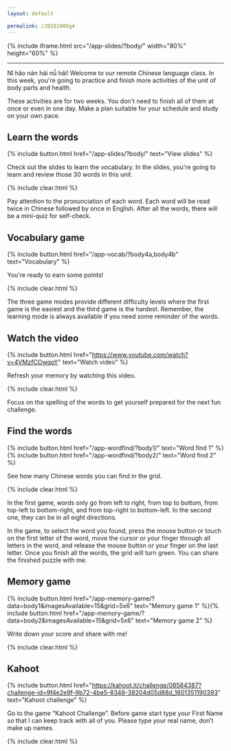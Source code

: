 ```yaml
---
layout: default

permalink: /20201005g4
---
```


{% include iframe.html src="/app-slides/?body/" width="80%" height="60%" %}

---

Nǐ hǎo nán hái nǚ hái! Welcome to our remote Chinese language class. In this week, you're going to practice and finish more activities of the unit of body parts and health.

These activities are for two weeks. You don't need to finish all of them at once or even in one day. Make a plan suitable for your schedule and study on your own pace.

## Learn the words

{% include button.html href="/app-slides/?body/" text="View slides" %}

Check out the slides to learn the vocabulary. In the slides, you're going to learn and review those 30 words in this unit.

{% include clear.html %}

Pay attention to the pronunciation of each word. Each word will be read twice in Chinese followed by once in English. After all the words, there will be a mini-quiz for self-check.

## Vocabulary game

{% include button.html href="/app-vocab/?body4a,body4b" text="Vocabulary" %}

You're ready to earn some points!

{% include clear.html %}

The three game modes provide different difficulty levels where the first game is the easiest and the third game is the hardest. Remember, the learning mode is always available if you need some reminder of the words.

## Watch the video

{% include button.html href="https://www.youtube.com/watch?v=4VMzfCOwqoY" text="Watch video" %}

Refresh your memory by watching this video.

{% include clear.html %}

Focus on the spelling of the words to get yourself prepared for the next fun challenge.

## Find the words

{% include button.html href="/app-wordfind/?body1/" text="Word find 1" %}{% include button.html href="/app-wordfind/?body2/" text="Word find 2" %}

See how many Chinese words you can find in the grid.

{% include clear.html %}

In the first game, words only go from left to right, from top to bottom, from top-left to bottom-right, and from top-right to bottom-left. In the second one, they can be in all eight directions.

In the game, to select the word you found, press the mouse button or touch on the first letter of the word, move the cursor or your finger through all letters in the word, and release the mouse button or your finger on the last letter. Once you finish all the words, the grid will turn green. You can share the finished puzzle with me.

## Memory game

{% include button.html href="/app-memory-game/?data=body1&imagesAvailable=15&grid=5x6" text="Memory game 1" %}{% include button.html href="/app-memory-game/?data=body2&imagesAvailable=15&grid=5x6" text="Memory game 2" %}

Write down your score and share with me!

{% include clear.html %}

## Kahoot

{% include button.html href="https://kahoot.it/challenge/08584387?challenge-id=9f4e2e9f-9b72-4be5-8348-38204d05d88d_1601351190393" text="Kahoot challenge" %}

Go to the game “Kahoot Challenge”. Before game start type your First Name so that I can keep track with all of you. Please type your real name, don’t make up names.

{% include clear.html %}
